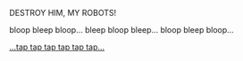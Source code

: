 DESTROY HIM, MY ROBOTS!

bloop bleep bloop... bleep bloop bleep... bloop bleep bloop...

[...tap tap tap tap tap tap...](tapbwetap.md)